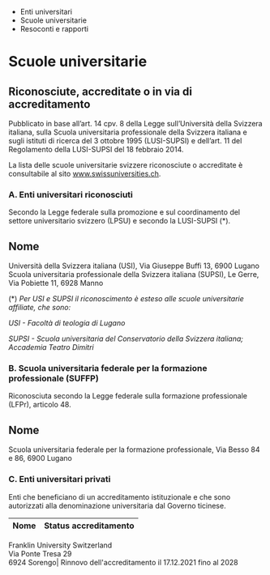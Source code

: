   * Enti universitari
  * Scuole universitarie
  * Resoconti e rapporti

#  Scuole universitarie

## Riconosciute, accreditate o in via di accreditamento

Pubblicato in base all’art. 14 cpv. 8 della Legge sull’Università della
Svizzera italiana, sulla Scuola universitaria professionale della Svizzera
italiana e sugli istituti di ricerca del 3 ottobre 1995 (LUSI-SUPSI) e
dell’art. 11 del Regolamento della LUSI-SUPSI del 18 febbraio 2014.

La lista delle scuole universitarie svizzere riconosciute o accreditate è
consultabile al sito www.swissuniversities.ch.

###  A. Enti universitari riconosciuti

Secondo la Legge federale sulla promozione e sul coordinamento del settore
universitario svizzero (LPSU) e secondo la LUSI-SUPSI (*).

Nome  
---  
Università della Svizzera italiana (USI), Via Giuseppe Buffi 13, 6900 Lugano  
Scuola universitaria professionale della Svizzera italiana (SUPSI), Le Gerre,
Via Pobiette 11, 6928 Manno  
  
  
(*) _Per USI e SUPSI il riconoscimento è esteso alle scuole universitarie
affiliate, che sono:_

 _USI - Facoltà di teologia di Lugano_

 _SUPSI - Scuola universitaria del Conservatorio della Svizzera italiana;
Accademia Teatro Dimitri_

###  B. Scuola universitaria federale per la formazione professionale (SUFFP)

Riconosciuta secondo la Legge federale sulla formazione professionale (LFPr),
articolo 48.

Nome  
---  
Scuola universitaria federale per la formazione professionale, Via Besso 84 e
86, 6900 Lugano  
  
###  C. Enti universitari privati

Enti che beneficiano di un accreditamento istituzionale e che sono autorizzati
alla denominazione universitaria dal Governo ticinese.

Nome| Status accreditamento  
---|---  
Franklin University Switzerland  
Via Ponte Tresa 29  
6924 Sorengo| Rinnovo dell'accreditamento il 17.12.2021 fino al 2028

